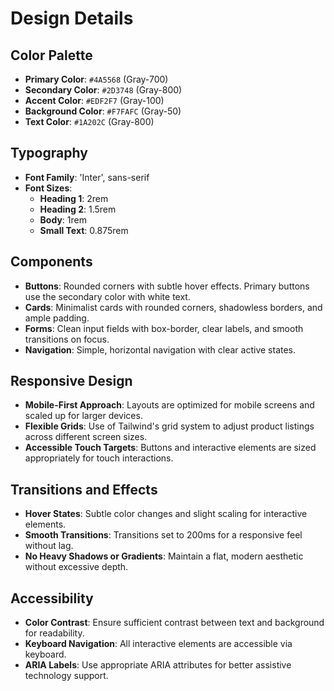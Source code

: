 # Design Details

## Color Palette
- **Primary Color**: `#4A5568` (Gray-700)
- **Secondary Color**: `#2D3748` (Gray-800)
- **Accent Color**: `#EDF2F7` (Gray-100)
- **Background Color**: `#F7FAFC` (Gray-50)
- **Text Color**: `#1A202C` (Gray-800)

## Typography
- **Font Family**: 'Inter', sans-serif
- **Font Sizes**:
  - **Heading 1**: 2rem
  - **Heading 2**: 1.5rem
  - **Body**: 1rem
  - **Small Text**: 0.875rem

## Components
- **Buttons**: Rounded corners with subtle hover effects. Primary buttons use the secondary color with white text.
- **Cards**: Minimalist cards with rounded corners, shadowless borders, and ample padding.
- **Forms**: Clean input fields with box-border, clear labels, and smooth transitions on focus.
- **Navigation**: Simple, horizontal navigation with clear active states.

## Responsive Design
- **Mobile-First Approach**: Layouts are optimized for mobile screens and scaled up for larger devices.
- **Flexible Grids**: Use of Tailwind's grid system to adjust product listings across different screen sizes.
- **Accessible Touch Targets**: Buttons and interactive elements are sized appropriately for touch interactions.

## Transitions and Effects
- **Hover States**: Subtle color changes and slight scaling for interactive elements.
- **Smooth Transitions**: Transitions set to 200ms for a responsive feel without lag.
- **No Heavy Shadows or Gradients**: Maintain a flat, modern aesthetic without excessive depth.

## Accessibility
- **Color Contrast**: Ensure sufficient contrast between text and background for readability.
- **Keyboard Navigation**: All interactive elements are accessible via keyboard.
- **ARIA Labels**: Use appropriate ARIA attributes for better assistive technology support.